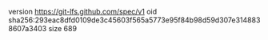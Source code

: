 version https://git-lfs.github.com/spec/v1
oid sha256:293eac8dfd0109de3c45603f565a5773e95f84b98d59d307e3148838607a3403
size 689

